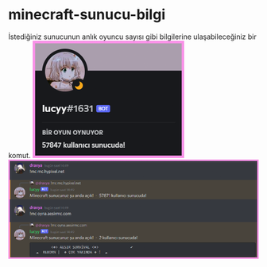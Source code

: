 # minecraft-sunucu-bilgi
İstediğiniz sunucunun anlık oyuncu sayısı gibi bilgilerine ulaşabileceğiniz bir komut.
![status](https://github.com/draxya/minecraft-sunucu-bilgi/blob/main/views/status.png)
![commands](https://github.com/draxya/minecraft-sunucu-bilgi/blob/main/views/command.png)
